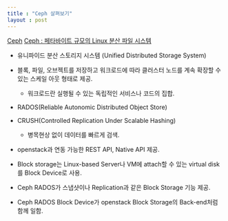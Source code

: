 ```yaml
---
title : "Ceph 살펴보기"
layout : post
---
```


[Ceph](http://searchstorage.techtarget.com/definition/Ceph)
[Ceph : 페타바이트 규모의 Linux 분산 파일 시스템](http://forum.falinux.com/zbxe/index.php?document_srl=533161&mid=lecture_tip)


* 유니파이드 분산 스토리지 시스템 (Unified Distributed Storage System)  

* 블록, 파일, 오브젝트를 저장하고 워크로드에 따라 클러스터 노드를 계속 확장할 수 있는 스케일 아웃 형태로 제공.  
  - 워크로드란 실행될 수 있는 독립적인 서비스나 코드의 집합.  

* RADOS(Reliable Autonomic Distributed Object Store)  

* CRUSH(Controlled Replication Under Scalable Hashing)  
  - 병목현상 없이 데이터를 빠르게 검색.    

* openstack과 연동 가능한 REST API, Native API 제공.  

* Block storage는 Linux-based Server나 VM에 attach할 수 있는 virtual disk를 Block Device로 사용.  

* Ceph RADOS가 스냅샷이나 Replication과 같은 Block Storage 기능 제공.  

* Ceph RADOS Block Device가 openstack Block Storage의 Back-end처럼 함께 일함.  
